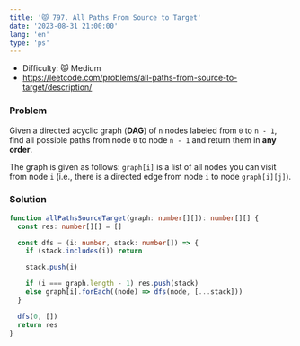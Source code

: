 ```yaml
---
title: '😾 797. All Paths From Source to Target'
date: '2023-08-31 21:00:00'
lang: 'en'
type: 'ps'
---
```


- Difficulty: 😾 Medium
- https://leetcode.com/problems/all-paths-from-source-to-target/description/

### Problem

Given a directed acyclic graph (**DAG**) of `n` nodes labeled from `0` to `n - 1`, find all possible paths from node `0` to node `n - 1` and return them in **any order**.

The graph is given as follows: `graph[i]` is a list of all nodes you can visit from node `i` (i.e., there is a directed edge from node `i` to node `graph[i][j]`).

### Solution

```ts
function allPathsSourceTarget(graph: number[][]): number[][] {
  const res: number[][] = []

  const dfs = (i: number, stack: number[]) => {
    if (stack.includes(i)) return

    stack.push(i)

    if (i === graph.length - 1) res.push(stack)
    else graph[i].forEach((node) => dfs(node, [...stack]))
  }

  dfs(0, [])
  return res
}
```
